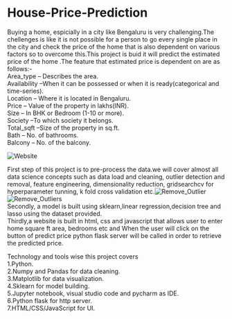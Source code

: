 # House-Price-Prediction

Buying a home, espicially in a city like Bengaluru is very challenging.The chellenges is like it is not possible for a person to go every single place in the city and check the price of the home that is also dependent on various factors so to overcome this.This project is buid it will predict the estimated price of the home .The feature that estimated price is dependent on are as follows:-                   
Area_type – Describes the area.                                                                           
Availability –When it can be possessed or when it is ready(categorical and time-series).               
Location – Where it is located in Bengaluru.                                                               
Price – Value of the property in lakhs(INR).                                                               
Size – In BHK or Bedroom (1-10 or more).                                                                   
Society –To which society it belongs.                                                                     
Total_sqft –Size of the property in sq.ft.                                                               
Bath – No. of bathrooms.                                                                                   
Balcony – No. of the balcony.

![Website](https://user-images.githubusercontent.com/83052989/117424737-bc301400-af3f-11eb-90a4-00dfcfc7d1d0.jpg)

First step of this project is to pre-process the data.we will cover almost all data science concepts such as data load and cleaning, outlier detection and removal, feature engineering, dimensionality reduction, gridsearchcv for hyperparameter tunning, k fold cross validation etc.![Remove_Outlier](https://user-images.githubusercontent.com/83052989/117435290-521d6c00-af4b-11eb-8259-da90a87902bc.png)
![Remove_Outliers](https://user-images.githubusercontent.com/83052989/117435303-55b0f300-af4b-11eb-83e6-a6f55215f51a.jpg)                                                                                 
Secondly, a model is built using sklearn,linear regression,decision tree and lasso using the dataset provided.                                                                                               
Thirdly,a website is built in html, css and javascript that allows user to enter home square ft area, bedrooms etc and When the user will click on the button of predict price python flask server will be called in order to retrieve the predicted price.


Technology and tools wise this project covers                                                           
1.Python.                                                                                               
2.Numpy and Pandas for data cleaning.                                                                   
3.Matplotlib for data visualization.                                                                   
4.Sklearn for model building.                                                                           
5.Jupyter notebook, visual studio code and pycharm as IDE.                                             
6.Python flask for http server.                                                                         
7.HTML/CSS/JavaScript for UI.
